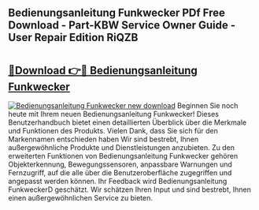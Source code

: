 ## Bedienungsanleitung Funkwecker PDf Free Download - Part-KBW Service Owner Guide - User Repair Edition RiQZB

# <h2><a href="http://df655od.blite.top/?on=Bedienungsanleitung+Funkwecker">🔗Download 👉🔴 Bedienungsanleitung Funkwecker</a></h2>

[![Bedienungsanleitung Funkwecker new download](https://i.imgur.com/lujVjoI.png)](http://df655od.blite.top/?on=Bedienungsanleitung+Funkwecker)
Beginnen Sie noch heute mit Ihrem neuen Bedienungsanleitung Funkwecker! Dieses Benutzerhandbuch bietet einen detaillierten Überblick über die Merkmale und Funktionen des Produkts. Vielen Dank, dass Sie sich für den Markennamen entschieden haben Wir sind bestrebt, Ihnen außergewöhnliche Produkte und Dienstleistungen anzubieten. Zu den erweiterten Funktionen von Bedienungsanleitung Funkwecker gehören Objekterkennung, Bewegungssensoren, anpassbare Warnungen und Fernzugriff, auf die alle über die Benutzeroberfläche zugegriffen und angepasst werden können. Ihr Feedback wird Bedienungsanleitung FunkweckerD geschätzt. Wir schätzen Ihren Input und sind bestrebt, Ihnen einen außergewöhnlichen Service zu bieten.
